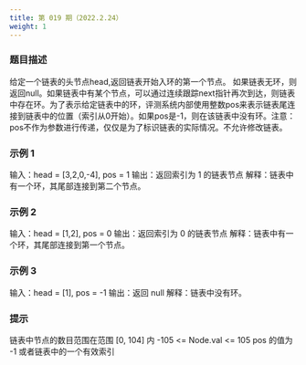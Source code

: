 ```yaml
---
title: 第 019 期（2022.2.24）
weight: 1
---
```


### 题目描述

给定一个链表的头节点head,返回链表开始入环的第一个节点。 如果链表无环，则返回null。如果链表中有某个节点，可以通过连续跟踪next指针再次到达，则链表中存在环。为了表示给定链表中的环，评测系统内部使用整数pos来表示链表尾连接到链表中的位置（索引从0开始）。如果pos是-1，则在该链表中没有环。注意：pos不作为参数进行传递，仅仅是为了标识链表的实际情况。不允许修改链表。


### 示例 1

输入：head = [3,2,0,-4], pos = 1
输出：返回索引为 1 的链表节点
解释：链表中有一个环，其尾部连接到第二个节点。

### 示例 2

输入：head = [1,2], pos = 0
输出：返回索引为 0 的链表节点
解释：链表中有一个环，其尾部连接到第一个节点。

### 示例 3

输入：head = [1], pos = -1
输出：返回 null
解释：链表中没有环。

### 提示

链表中节点的数目范围在范围 [0, 104] 内
-105 <= Node.val <= 105
pos 的值为 -1 或者链表中的一个有效索引